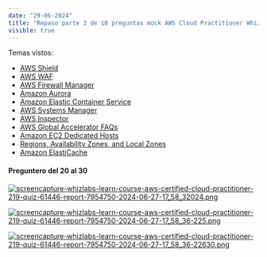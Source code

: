 ```yaml
---
date: "29-06-2024"
title: "Repaso parte 3 de 10 preguntas mock AWS Cloud Practitioner Whizlab"
visible: true
---
```

Temas vistos:

- <a href="https://aws.amazon.com/shield/" target="_blank">AWS Shield</a>
- <a href="https://aws.amazon.com/waf/" target="_blank">AWS WAF</a>
- <a href="https://aws.amazon.com/firewall-manager/" target="_blank">AWS Firewall Manager</a>
- <a href="https://aws.amazon.com/rds/aurora/" target="_blank">Amazon Aurora</a>
- <a href="https://aws.amazon.com/ecs/?whats-new-cards.sort-by=item.additionalFields.postDateTime&whats-new-cards.sort-order=desc&ecs-blogs.sort-by=item.additionalFields.createdDate&ecs-blogs.sort-order=desc" target="_blank">Amazon Elastic Container Service</a>
- <a href="https://docs.aws.amazon.com/systems-manager/latest/userguide/what-is-systems-manager.html" target="_blank">AWS Systems Manager</a>
- <a href="https://aws.amazon.com/inspector/faqs/" target="_blank">AWS Inspector</a>
- <a href="https://aws.amazon.com/global-accelerator/faqs/" target="_blank">AWS Global Accelerator FAQs</a>
- <a href="https://aws.amazon.com/ec2/dedicated-hosts/" target="_blank">Amazon EC2 Dedicated Hosts</a>
- <a href="https://docs.aws.amazon.com/AmazonRDS/latest/UserGuide/Concepts.RegionsAndAvailabilityZones.html" target="_blank">Regions, Availability Zones, and Local Zones</a>
- <a href="https://aws.amazon.com/elasticache/" target="_blank">Amazon ElastiCache</a>

#### Preguntero del 20 al 30

<a href="/blog/images/screencapture-whizlabs-learn-course-aws-certified-cloud-practitioner-219-quiz-61446-report-7954750-2024-06-27-17_58_32024.png" target="_blank"><img src="/blog/images/screencapture-whizlabs-learn-course-aws-certified-cloud-practitioner-219-quiz-61446-report-7954750-2024-06-27-17_58_32024.png" alt="screencapture-whizlabs-learn-course-aws-certified-cloud-practitioner-219-quiz-61446-report-7954750-2024-06-27-17_58_32024.png" /></a>

<a href="/blog/images/screencapture-whizlabs-learn-course-aws-certified-cloud-practitioner-219-quiz-61446-report-7954750-2024-06-27-17_58_36-225.png" target="_blank"><img src="/blog/images/screencapture-whizlabs-learn-course-aws-certified-cloud-practitioner-219-quiz-61446-report-7954750-2024-06-27-17_58_36-225.png" alt="screencapture-whizlabs-learn-course-aws-certified-cloud-practitioner-219-quiz-61446-report-7954750-2024-06-27-17_58_36-225.png" /></a>

<a href="/blog/images/screencapture-whizlabs-learn-course-aws-certified-cloud-practitioner-219-quiz-61446-report-7954750-2024-06-27-17_58_36-22630.png" target="_blank"><img src="/blog/images/screencapture-whizlabs-learn-course-aws-certified-cloud-practitioner-219-quiz-61446-report-7954750-2024-06-27-17_58_36-22630.png" alt="screencapture-whizlabs-learn-course-aws-certified-cloud-practitioner-219-quiz-61446-report-7954750-2024-06-27-17_58_36-22630.png" /></a>